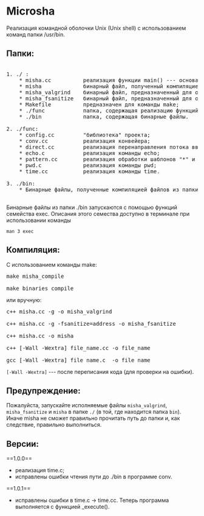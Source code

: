 # Microsha

Реализация командной оболочки Unix (Unix shell) с использованием команд папки /usr/bin.

## Папки:

<pre>

1. ./ :
    * misha.cc          реализация функции main() --- основа работы оболочки;
    * misha             бинарный файл, полученный компиляцией, описанной ниже;
    * misha_valgrind    бинарный файл, предназначенный для отладки c программой valgrind;
    * misha_fsanitize   бинарный файл, предназначенный для отладки;
    * Makefile          предназначен для команды make;
    * ./func            папка, содержащая реализацию функций проекта;
    * ./bin             папка, содержащая бинарные файлы.

2. ./func:
    * config.cc         "библиотека" проекта;
    * conv.cc           реализация конвейера;
    * direct.cc         реализация перенаправления потока ввода-вывода;   
    * echo.c            реализация команды echo;
    * pattern.cc        реализация обработки шаблонов "*" и "?";
    * pwd.c             реализация команды pwd;
    * time.cc           реализация команды time.

3. ./bin:
    * Бинарные файлы, полученные компиляцией файлов из папки func.

</pre>

Бинарные файлы из папки ./bin запускаются с помощью функций семейства exec. Описания этого семества доступно в терминале при использовании команды

    man 3 exec

## Компиляция:

С использованием команды make:

<pre>
make misha_compile

make binaries_compile
</pre>   

или вручную:

<pre>
c++ misha.cc -g -o misha_valgrind

c++ misha.cc -g -fsanitize=address -o misha_fsanitize

c++ misha.cc -o misha

c++ [-Wall -Wextra] file_name.cc -o file_name

gcc [-Wall -Wextra] file_name.c  -o file_name
</pre>

`[-Wall -Wextra]` --- после переписания кода (для проверки на ошибки).

## Предупреждение:

Пожалуйста, запускайте исполняемые файлы `misha_valgrind`, `misha_fsanitize` и `misha` в папке `./` (в той, где находится папка `bin`). Иначе misha не сможет правильно прочитать путь до папки и, как следствие, правильно выполниться.

## Версии:

==1.0.0== 
* реализация time.c; 
* исправлены ошибки чтения пути до ./bin в программе conv.

==1.0.1== 
* исправлены ошибки в time.c -> time.cc. Теперь программа выполняется с функцией _execute().